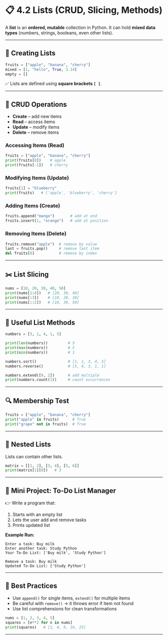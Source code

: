 # 📋 4.2 Lists (CRUD, Slicing, Methods)

A **list** is an **ordered, mutable** collection in Python.
It can hold **mixed data types** (numbers, strings, booleans, even other lists).

---

## 📝 Creating Lists

```python
fruits = ["apple", "banana", "cherry"]
mixed = [1, "hello", True, 3.14]
empty = []
```

✅ Lists are defined using **square brackets `[ ]`**.

---

## 🔄 CRUD Operations

* **Create** – add new items
* **Read** – access items
* **Update** – modify items
* **Delete** – remove items

### Accessing Items (Read)

```python
fruits = ["apple", "banana", "cherry"]
print(fruits[0])    # apple
print(fruits[-1])   # cherry
```

### Modifying Items (Update)

```python
fruits[1] = "blueberry"
print(fruits)   # ['apple', 'blueberry', 'cherry']
```

### Adding Items (Create)

```python
fruits.append("mango")       # add at end
fruits.insert(1, "orange")   # add at position
```

### Removing Items (Delete)

```python
fruits.remove("apple")  # remove by value
last = fruits.pop()     # remove last item
del fruits[0]           # remove by index
```

---

## ✂️ List Slicing

```python
nums = [10, 20, 30, 40, 50]
print(nums[1:4])   # [20, 30, 40]
print(nums[:3])    # [10, 20, 30]
print(nums[::2])   # [10, 30, 50]
```

---

## 🔧 Useful List Methods

```python
numbers = [3, 1, 4, 1, 5]

print(len(numbers))         # 5
print(max(numbers))         # 5
print(min(numbers))         # 1

numbers.sort()              # [1, 1, 3, 4, 5]
numbers.reverse()           # [5, 4, 3, 1, 1]

numbers.extend([9, 2])      # add multiple
print(numbers.count(1))     # count occurrences
```

---

## 🔍 Membership Test

```python
fruits = ["apple", "banana", "cherry"]
print("apple" in fruits)      # True
print("grape" not in fruits)  # True
```

---

## 🧪 Nested Lists

Lists can contain other lists.

```python
matrix = [[1, 2], [3, 4], [5, 6]]
print(matrix[1][0])   # 3
```

---

## 🎯 Mini Project: To-Do List Manager

👉 Write a program that:

1. Starts with an empty list
2. Lets the user add and remove tasks
3. Prints updated list

**Example Run:**

```text
Enter a task: Buy milk
Enter another task: Study Python
Your To-Do List: ['Buy milk', 'Study Python']

Remove a task: Buy milk
Updated To-Do List: ['Study Python']
```

---

## 🧠 Best Practices

* Use `append()` for single items, `extend()` for multiple items
* Be careful with `remove()` → it throws error if item not found
* Use list comprehensions for clean transformations

```python
nums = [1, 2, 3, 4, 5]
squares = [n**2 for n in nums]
print(squares)   # [1, 4, 9, 16, 25]
```

---
